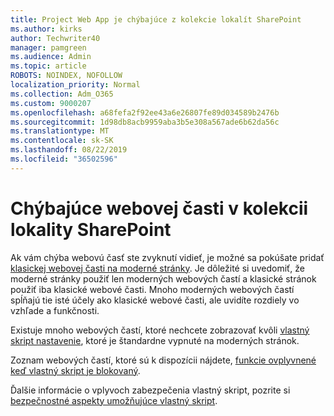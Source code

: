 ```yaml
---
title: Project Web App je chýbajúce z kolekcie lokalít SharePoint
ms.author: kirks
author: Techwriter40
manager: pamgreen
ms.audience: Admin
ms.topic: article
ROBOTS: NOINDEX, NOFOLLOW
localization_priority: Normal
ms.collection: Adm_O365
ms.custom: 9000207
ms.openlocfilehash: a68fefa2f92ee43a6e26807fe89d034589b2476b
ms.sourcegitcommit: 1d98db8acb9959aba3b5e308a567ade6b62da56c
ms.translationtype: MT
ms.contentlocale: sk-SK
ms.lasthandoff: 08/22/2019
ms.locfileid: "36502596"
---
```

# <a name="missing-web-part-in-sharepoint-site-collection"></a>Chýbajúce webovej časti v kolekcii lokality SharePoint

Ak vám chýba webovú časť ste zvyknutí vidieť, je možné sa pokúšate pridať [klasickej webovej časti na moderné stránky](https://support.office.com/article/classic-and-modern-web-part-experiences-3fdae6c3-8fc1-49ab-8708-8c104b882e64). Je dôležité si uvedomiť, že moderné stránky použiť len moderných webových častí a klasické stránok použiť iba klasické webové časti. Mnoho moderných webových častí spĺňajú tie isté účely ako klasické webové časti, ale uvidíte rozdiely vo vzhľade a funkčnosti.

Existuje mnoho webových častí, ktoré nechcete zobrazovať kvôli [vlastný skript nastavenie](https://docs.microsoft.com/sharepoint/allow-or-prevent-custom-script), ktoré je štandardne vypnuté na moderných stránok. 

Zoznam webových častí, ktoré sú k dispozícii nájdete, [funkcie ovplyvnené keď vlastný skript je blokovaný](https://docs.microsoft.com/sharepoint/allow-or-prevent-custom-script#features-affected-when-custom-script-is-blocked).

 Ďalšie informácie o vplyvoch zabezpečenia vlastný skript, pozrite si [bezpečnostné aspekty umožňujúce vlastný skript](https://docs.microsoft.com/sharepoint/security-considerations-of-allowing-custom-script).
